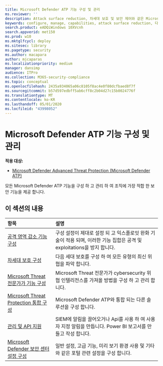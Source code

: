 ```yaml
---
title: Microsoft Defender ATP 기능 구성 및 관리
ms.reviewer: ''
description: Attack surface reduction, 차세대 보호 및 보안 제어와 같은 Microsoft Defender ATP 기능 구성 및 관리
keywords: configure, manage, capabilities, attack surface reduction, 다음 세대 보호, 보안 제어, 끝점 검색 및 응답, 자동 조사 및 업데이트, 보안 제어, 컨트롤
search.product: eADQiWindows 10XVcnh
search.appverid: met150
ms.prod: w10
ms.mktglfcycl: deploy
ms.sitesec: library
ms.pagetype: security
ms.author: macapara
author: mjcaparas
ms.localizationpriority: medium
manager: dansimp
audience: ITPro
ms.collection: M365-security-compliance
ms.topic: conceptual
ms.openlocfilehash: 2435a934065a06c8105f8ac4e0f80dcfbaed8f7f
ms.sourcegitcommit: b57d597edbff5ab6cff8c2b04d27c15b0024776f
ms.translationtype: MT
ms.contentlocale: ko-KR
ms.lasthandoff: 05/01/2020
ms.locfileid: "43998052"
---
```

# <a name="configure-and-manage-microsoft-defender-atp-capabilities"></a>Microsoft Defender ATP 기능 구성 및 관리
**적용 대상:**

- [Microsoft Defender Advanced Threat Protection (Microsoft Defender ATP)](https://go.microsoft.com/fwlink/p/?linkid=2069559)

모든 Microsoft Defender ATP 기능을 구성 하 고 관리 하 여 조직에 가장 적합 한 보안 기능을 제공 합니다. 


## <a name="in-this-section"></a>이 섹션의 내용 
항목 | 설명 
:---|:---
[공격 영역 감소 기능 구성](https://docs.microsoft.com/windows/security/threat-protection/microsoft-defender-atp/configure-attack-surface-reduction) |  구성 설정이 제대로 설정 되 고 익스플로잇 완화 기술이 적용 되며, 이러한 기능 집합은 공격 및 exploitations을 방지 합니다. 
[차세대 보호 구성](https://docs.microsoft.com/windows/security/threat-protection/windows-defender-antivirus/configure-windows-defender-antivirus-features) | 다음 세대 보호를 구성 하 여 모든 유형의 최신 위협을 파악 합니다.
[Microsoft Threat 전문가가 기능 구성](https://docs.microsoft.com/windows/security/threat-protection/microsoft-defender-atp/configure-microsoft-threat-experts) | Microsoft Threat 전문가가 cybersecurity 위협 인텔리전스를 가져올 방법을 구성 하 고 관리 합니다.
[Microsoft Threat Protection 통합 구성](https://docs.microsoft.com/windows/security/threat-protection/microsoft-defender-atp/threat-protection-integration)| Microsoft Defender ATP와 통합 되는 다른 솔루션을 구성 합니다.
[관리 및 API 지원](https://docs.microsoft.com/windows/security/threat-protection/microsoft-defender-atp/management-apis)| SIEM에 알림을 끌어오거나 Api를 사용 하 여 사용자 지정 알림을 만듭니다. Power BI 보고서를 만들고 작성 합니다. 
[Microsoft Defender 보안 센터 설정 구성](https://docs.microsoft.com/windows/security/threat-protection/microsoft-defender-atp/preferences-setup) |  일반 설정, 고급 기능, 미리 보기 환경 사용 및 기타와 같은 포털 관련 설정을 구성 합니다.



